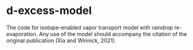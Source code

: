 # d-excess-model
The code for isotope-enabled vapor transport model with raindrop re-evaporation. Any use of the model should accompany the citation of the original publication (Xia and Winnick, 2021). 
